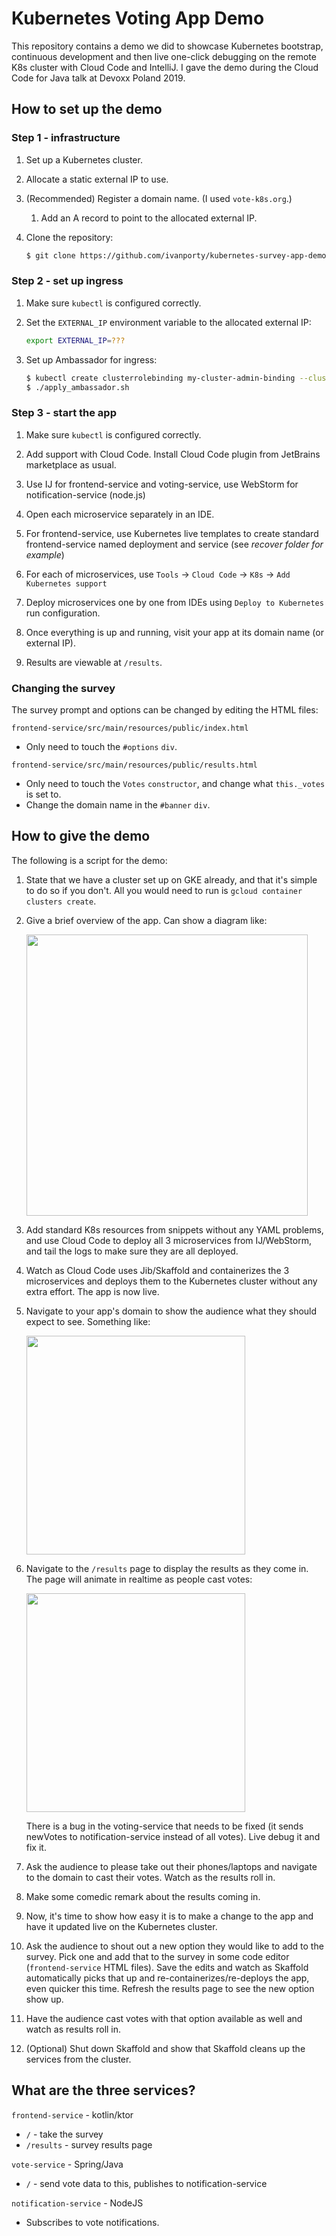 # Kubernetes Voting App Demo

This repository contains a demo we did to showcase Kubernetes bootstrap, continuous development and then live one-click debugging on the remote K8s cluster with Cloud Code and IntelliJ. I gave the demo during the Cloud Code for Java talk at Devoxx Poland 2019.

## How to set up the demo

### Step 1 - infrastructure

1. Set up a Kubernetes cluster.

1. Allocate a static external IP to use.

1. (Recommended) Register a domain name. (I used `vote-k8s.org`.)

    1. Add an A record to point to the allocated external IP.
    
1. Clone the repository:

    ```bash
    $ git clone https://github.com/ivanporty/kubernetes-survey-app-demo
    ```

### Step 2 - set up ingress

1. Make sure `kubectl` is configured correctly.

1. Set the `EXTERNAL_IP` environment variable to the allocated external IP:

    ```bash
    export EXTERNAL_IP=???
    ```

1. Set up Ambassador for ingress:

    ```bash
    $ kubectl create clusterrolebinding my-cluster-admin-binding --clusterrole=cluster-admin --user=$(gcloud info --format="value(config.account)")
    $ ./apply_ambassador.sh
    ```

### Step 3 - start the app

1. Make sure `kubectl` is configured correctly.

1. Add support with Cloud Code. Install Cloud Code plugin from JetBrains marketplace as usual.

2. Use IJ for frontend-service and voting-service, use WebStorm for notification-service (node.js)

3. Open each microservice separately in an IDE.

4. For frontend-service, use Kubernetes live templates to create standard frontend-service named deployment and service (see _recover folder for example_)

5. For each of microservices, use `Tools` -> `Cloud Code` -> `K8s` -> `Add Kubernetes support`

6. Deploy microservices one by one from IDEs using `Deploy to Kubernetes` run configuration.

1. Once everything is up and running, visit your app at its domain name (or external IP).

1. Results are viewable at `/results`.

### Changing the survey

The survey prompt and options can be changed by editing the HTML files:

`frontend-service/src/main/resources/public/index.html`

- Only need to touch the `#options` `div`.

`frontend-service/src/main/resources/public/results.html`

- Only need to touch the `Votes` `constructor`, and change what `this._votes` is set to.
- Change the domain name in the `#banner` `div`.

## How to give the demo

The following is a script for the demo:

1. State that we have a cluster set up on GKE already, and that it's simple to do so if you don't. All you would need to run is `gcloud container clusters create`.

1. Give a brief overview of the app. Can show a diagram like:

    <img src="assets/survey-app-architecture.png" width="450px" />
    
1. Add standard K8s resources from snippets without any YAML problems, and use Cloud Code to deploy all 3 microservices from IJ/WebStorm, and tail the logs to make sure they are all deployed.


1. Watch as Cloud Code uses Jib/Skaffold and containerizes the 3 microservices and deploys them to the Kubernetes cluster without any extra effort. The app is now live.

1. Navigate to your app's domain to show the audience what they should expect to see. Something like:

    <img src="assets/survey-app-vote-page.png" width="350px" />

1. Navigate to the `/results` page to display the results as they come in. The page will animate in realtime as people cast votes:

    <img src="assets/survey-app-results-page.png" width="350px" />
    
    There is a bug in the voting-service that needs to be fixed (it sends newVotes to notification-service instead of all votes). Live debug it and fix it.

1. Ask the audience to please take out their phones/laptops and navigate to the domain to cast their votes. Watch as the results roll in.

1. Make some comedic remark about the results coming in.

1. Now, it's time to show how easy it is to make a change to the app and have it updated live on the Kubernetes cluster.

1. Ask the audience to shout out a new option they would like to add to the survey. Pick one and add that to the survey in some code editor (`frontend-service` HTML files). Save the edits and watch as Skaffold automatically picks that up and re-containerizes/re-deploys the app, even quicker this time. Refresh the results page to see the new option show up.

1. Have the audience cast votes with that option available as well and watch as results roll in.

1. (Optional) Shut down Skaffold and show that Skaffold cleans up the services from the cluster. 

## What are the three services?

`frontend-service` - kotlin/ktor

- `/` - take the survey
- `/results` - survey results page

`vote-service` - Spring/Java

- `/` - send vote data to this, publishes to notification-service

`notification-service` - NodeJS

- Subscribes to vote notifications.
